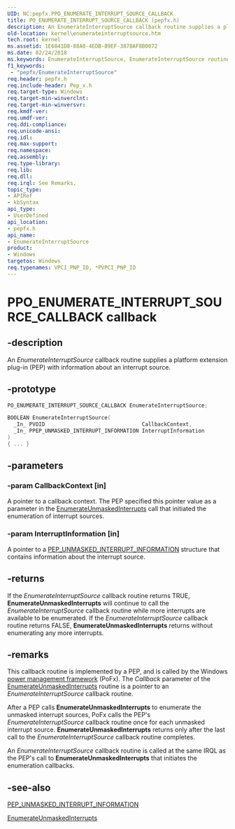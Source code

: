 ```yaml
---
UID: NC:pepfx.PPO_ENUMERATE_INTERRUPT_SOURCE_CALLBACK
title: PO_ENUMERATE_INTERRUPT_SOURCE_CALLBACK (pepfx.h)
description: An EnumerateInterruptSource callback routine supplies a platform extension plug-in (PEP) with information about an interrupt source.
old-location: kernel\enumerateinterruptsource.htm
tech.root: kernel
ms.assetid: 1E6841D8-88A0-4EDB-89EF-3878AF8B0072
ms.date: 02/24/2018
ms.keywords: EnumerateInterruptSource, EnumerateInterruptSource routine [Kernel-Mode Driver Architecture], PO_ENUMERATE_INTERRUPT_SOURCE_CALLBACK, kernel.enumerateinterruptsource, pepfx/EnumerateInterruptSource
f1_keywords:
 - "pepfx/EnumerateInterruptSource"
req.header: pepfx.h
req.include-header: Pep_x.h
req.target-type: Windows
req.target-min-winverclnt:
req.target-min-winversvr:
req.kmdf-ver:
req.umdf-ver:
req.ddi-compliance:
req.unicode-ansi:
req.idl:
req.max-support:
req.namespace:
req.assembly:
req.type-library:
req.lib:
req.dll:
req.irql: See Remarks.
topic_type:
- APIRef
- kbSyntax
api_type:
- UserDefined
api_location:
- pepfx.h
api_name:
- EnumerateInterruptSource
product:
- Windows
targetos: Windows
req.typenames: VPCI_PNP_ID, *PVPCI_PNP_ID
---
```


# PPO_ENUMERATE_INTERRUPT_SOURCE_CALLBACK callback


## -description


An <i>EnumerateInterruptSource</i> callback routine supplies a platform extension plug-in (PEP) with information about an interrupt source.


## -prototype


```cpp
PO_ENUMERATE_INTERRUPT_SOURCE_CALLBACK EnumerateInterruptSource;

BOOLEAN EnumerateInterruptSource(
  _In_ PVOID                               CallbackContext,
  _In_ PPEP_UNMASKED_INTERRUPT_INFORMATION InterruptInformation
)
{ ... }
```


## -parameters




### -param CallbackContext [in]

A pointer to a callback context. The PEP specified this pointer value as a parameter in the <a href="..\pepfx\nc-pepfx-pofxcallbackenumerateunmaskedinterrupts.md">EnumerateUnmaskedInterrupts</a> call that initiated the enumeration of interrupt sources.


### -param InterruptInformation [in]

A pointer to a <a href="..\pepfx\ns-pepfx-_pep_unmasked_interrupt_information.md">PEP_UNMASKED_INTERRUPT_INFORMATION</a> structure that contains information about the interrupt source.


## -returns



If the <i>EnumerateInterruptSource</i> callback routine returns TRUE, <b>EnumerateUnmaskedInterrupts</b> will continue to call the <i>EnumerateInterruptSource</i> callback routine while more interrupts are available to be enumerated. If the <i>EnumerateInterruptSource</i> callback routine returns FALSE, <b>EnumerateUnmaskedInterrupts</b> returns without enumerating any more interrupts.




## -remarks



This callback routine is implemented by a PEP, and is called by the Windows <a href="https://docs.microsoft.com/windows-hardware/drivers/ddi/index">power management framework</a> (PoFx). The <i>Callback</i> parameter of the <a href="..\pepfx\nc-pepfx-pofxcallbackenumerateunmaskedinterrupts.md">EnumerateUnmaskedInterrupts</a> routine is a pointer to an <i>EnumerateInterruptSource</i> callback routine.

After a PEP calls <b>EnumerateUnmaskedInterrupts</b> to enumerate the unmasked interrupt sources, PoFx calls the PEP's <i>EnumerateInterruptSource</i> callback routine once for each unmasked interrupt source. <b>EnumerateUnmaskedInterrupts</b> returns only after the last call to the <i>EnumerateInterruptSource</i> callback routine completes.

An <i>EnumerateInterruptSource</i> callback routine is called at the same IRQL as the PEP's call to <b>EnumerateUnmaskedInterrupts</b> that initiates the enumeration callbacks.




## -see-also

<a href="..\pepfx\ns-pepfx-_pep_unmasked_interrupt_information.md">PEP_UNMASKED_INTERRUPT_INFORMATION</a>



<a href="..\pepfx\nc-pepfx-pofxcallbackenumerateunmaskedinterrupts.md">EnumerateUnmaskedInterrupts</a>



 

 



